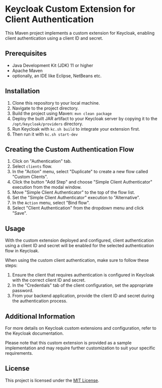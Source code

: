 # Keycloak Custom Extension for Client Authentication

This Maven project implements a custom extension for Keycloak, enabling client authentication using a client ID and secret.

## Prerequisites

- Java Development Kit (JDK) 11 or higher
- Apache Maven
- optionally, an IDE like Eclipse, NetBeans etc.

## Installation

1. Clone this repository to your local machine.
2. Navigate to the project directory.
3. Build the project using Maven: `mvn clean package`
4. Deploy the built JAR artifact to your Keycloak server by copying it to the `/opt/keycloak/providers` directory.
5. Run Keycloak with `kc.sh build` to integrate your extension first.
6. Then run it with `kc.sh start-dev`

## Creating the Custom Authentication Flow

1. Click on "Authentication" tab.
2. Select `clients` flow.
3. In the "Action" menu, select "Duplicate" to create a new flow called "Custom Clients".
4. Click the button "Add Step" and choose "Simple Client Authenticator" execution from the modal window.
5. Move "Simple Client Authenticator" to the top of the flow list.
6. Set the "Simple Client Authenticator" execution to "Alternative".
7. In the `Action` menu, select "Bind flow".
8. Select "Client Authentication" from the dropdown menu and click "Save".

## Usage

With the custom extension deployed and configured, client authentication using a client ID and secret will be enabled for the selected authentication flow in Keycloak.

When using the custom client authentication, make sure to follow these steps:

1. Ensure the client that requires authentication is configured in Keycloak with the correct client ID and secret.
2. In the "Credentials" tab of the client configuration, set the appropriate password.
3. From your backend application, provide the client ID and secret during the authentication process.

## Additional Information

For more details on Keycloak custom extensions and configuration, refer to the Keycloak documentation.

Please note that this custom extension is provided as a sample implementation and may require further customization to suit your specific requirements.

## License

This project is licensed under the [MIT License](LICENSE).

